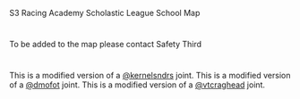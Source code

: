 S3 Racing Academy Scholastic League School Map
#
To be added to the map please contact Safety Third
#
This is a modified version of a [@kernelsndrs](https://github.com/kernelsndrs/FPVC_map) joint.
This is a modified version of a [@dmofot](https://github.com/dmofot/) joint.
This is a modified version of a [@vtcraghead](https://github.com/wboykinm/) joint.
